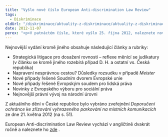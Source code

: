 ```yaml
---
title: "Vyšlo nové číslo European Anti-discrimination Law Review"
tags:
  - Diskriminace
oldUrl: "/diskriminace/aktuality-z-diskriminace/aktuality-z-diskriminace-2012/vyslo-nove-cislo-european-anti-discrimination-law-review/"
date: 2012-11-07
perex: "<p>V patnáctém čísle, které vyšlo 25. října 2012, naleznete novinky, analýzy a informace o implementaci antidiskriminačního práva v členských státech Evropské unie, Chorvatsku, bývalé jugoslávské republice Makedonii, Turecku, Islandu, Lichtenštejnsku a Norsku. Aktuální číslo reflektuje stav k 15. červnu 2012.   </p>"
---
```


<!-- imported from the old website -->

<p>Nejnovější vydání kromě jiného obsahuje následující články a rubriky:</p><ul><li class="align-blok">Strategická litigace pro dosažení rovnosti – reflexe měnící se judikatury (v článku se kromě jiného rozebírá případ D. H. a ostatní vs. Česká republika)</li><li>Napravení nesprávnou cestou? Důsledky rozsudku v případě <em>Meister</em></li><li>Nové případy řešené Soudním dvorem Evropské unie</li><li>Nové případy řešené Evropským soudem pro lidská práva</li><li>Novinky z Evropského výboru pro sociální práva</li><li>Nejnovější právní vývoj na národní úrovni</li></ul><p class="align-blok">Z aktuálního dění v České republice bylo vybráno zveřejnění <em>Doporučení ochránce ke zřizování vyhrazeného parkování na místních komunikacích</em> ze dne 21. května 2012 (na s. 51). </p><p class="align-blok">European Anti-discrimination Law Review vychází v angličtině dvakrát ročně a naleznete ho <a title="Otevření do nového okna" href="http://www.migpolgroup.com/public/docs/Review%2015%20EN.pdf" target="_blank">zde</a> . </p>
